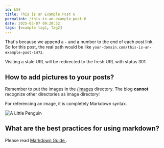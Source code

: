 ```yaml
---
id: kS8
title: This is an Example Post 6
permalink: /this-is-an-example-post-6
date: 2025-03-07 09:20:52
tags: [example tag1, Tag2]
---
```


That's because we append a `-` and a number to the end of each post link.
So for this post, the real path would be like `your-domain.com/this-is-an-example-post-1472`.

Visiting a stale URL will be redirected to the fresh URL with status 301.

## How to add pictures to your posts?

Remember to put the images in the [/images](/images) directory. The blog **cannot** recognize other directories as image directory!

For referencing an image, it is completely Markdown syntax.

![](/images/example_1.jpg 'A Little Penguin')

## What are the best practices for using markdown?

Please read [Markdown Guide ](https://markdownguide.offshoot.io/basic-syntax/).
